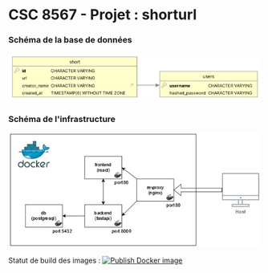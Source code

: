 # CSC 8567 - Projet : shorturl

### Schéma de la base de données
![BDD Scheme](https://github.com/superdarki/shorturl/blob/main/db_scheme.jpg?raw=true)

### Schéma de l'infrastructure
![Docker Scheme](https://github.com/superdarki/shorturl/blob/main/docker_scheme.jpg?raw=true)

Statut de build des images : [![Publish Docker image](https://github.com/superdarki/shorturl/actions/workflows/docker-publish.yml/badge.svg?branch=main)](https://github.com/superdarki/shorturl/actions/workflows/docker-publish.yml)

